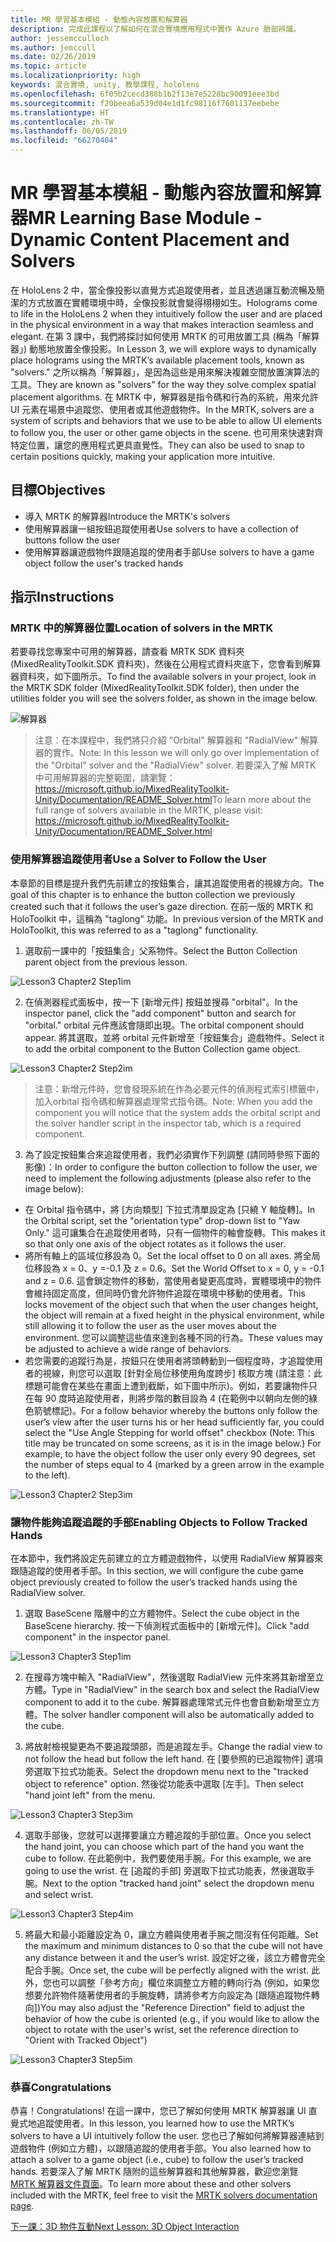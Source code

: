 ```yaml
---
title: MR 學習基本模組 - 動態內容放置和解算器
description: 完成此課程以了解如何在混合實境應用程式中實作 Azure 臉部辨識。
author: jessemcculloch
ms.author: jemccull
ms.date: 02/26/2019
ms.topic: article
ms.localizationpriority: high
keywords: 混合實境, unity, 教學課程, hololens
ms.openlocfilehash: 6f05b2cecd388b1b2f13e7e5228bc90091eee3bd
ms.sourcegitcommit: f20beea6a539d04e1d1fc98116f7601137eebebe
ms.translationtype: HT
ms.contentlocale: zh-TW
ms.lasthandoff: 06/05/2019
ms.locfileid: "66270404"
---
```

# <a name="mr-learning-base-module---dynamic-content-placement-and-solvers"></a><span data-ttu-id="22837-104">MR 學習基本模組 - 動態內容放置和解算器</span><span class="sxs-lookup"><span data-stu-id="22837-104">MR Learning Base Module - Dynamic Content Placement and Solvers</span></span>

<span data-ttu-id="22837-105">在 HoloLens 2 中，當全像投影以直覺方式追蹤使用者，並且透過讓互動流暢及簡潔的方式放置在實體環境中時，全像投影就會變得栩栩如生。</span><span class="sxs-lookup"><span data-stu-id="22837-105">Holograms come to life in the HoloLens 2 when they intuitively follow the user and are placed in the physical environment in a way that makes interaction seamless and elegant.</span></span> <span data-ttu-id="22837-106">在第 3 課中，我們將探討如何使用 MRTK 的可用放置工具 (稱為「解算器」) 動態地放置全像投影。</span><span class="sxs-lookup"><span data-stu-id="22837-106">In Lesson 3, we will explore ways to dynamically place holograms using the MRTK’s available placement tools, known as "solvers."</span></span> <span data-ttu-id="22837-107">之所以稱為「解算器」，是因為這些是用來解決複雜空間放置演算法的工具。</span><span class="sxs-lookup"><span data-stu-id="22837-107">They are known as "solvers" for the way they solve complex spatial placement algorithms.</span></span> <span data-ttu-id="22837-108">在 MRTK 中，解算器是指令碼和行為的系統，用來允許 UI 元素在場景中追蹤您、使用者或其他遊戲物件。</span><span class="sxs-lookup"><span data-stu-id="22837-108">In the MRTK, solvers are a system of scripts and behaviors that we use to be able to allow UI elements to follow you, the user or other game objects in the scene.</span></span> <span data-ttu-id="22837-109">也可用來快速對齊特定位置，讓您的應用程式更具直覺性。</span><span class="sxs-lookup"><span data-stu-id="22837-109">They can also be used to snap to certain positions quickly, making your application more intuitive.</span></span> 

## <a name="objectives"></a><span data-ttu-id="22837-110">目標</span><span class="sxs-lookup"><span data-stu-id="22837-110">Objectives</span></span>

* <span data-ttu-id="22837-111">導入 MRTK 的解算器</span><span class="sxs-lookup"><span data-stu-id="22837-111">Introduce the MRTK's solvers</span></span>
* <span data-ttu-id="22837-112">使用解算器讓一組按鈕追蹤使用者</span><span class="sxs-lookup"><span data-stu-id="22837-112">Use solvers to have a collection of buttons follow the user</span></span>
* <span data-ttu-id="22837-113">使用解算器讓遊戲物件跟隨追蹤的使用者手部</span><span class="sxs-lookup"><span data-stu-id="22837-113">Use solvers to have a game object follow the user's tracked hands</span></span>

## <a name="instructions"></a><span data-ttu-id="22837-114">指示</span><span class="sxs-lookup"><span data-stu-id="22837-114">Instructions</span></span>

### <a name="location-of-solvers-in-the-mrtk"></a><span data-ttu-id="22837-115">MRTK 中的解算器位置</span><span class="sxs-lookup"><span data-stu-id="22837-115">Location of solvers in the MRTK</span></span>
 <span data-ttu-id="22837-116">若要尋找您專案中可用的解算器，請查看 MRTK SDK 資料夾 (MixedRealityToolkit.SDK 資料夾)，然後在公用程式資料夾底下，您會看到解算器資料夾，如下圖所示。</span><span class="sxs-lookup"><span data-stu-id="22837-116">To find the available solvers in your project, look in the MRTK SDK folder (MixedRealityToolkit.SDK folder), then under the utilities folder you will see the solvers folder, as shown in the image below.</span></span>

![解算器](images/lesson3_chapter1_step1im.PNG)

><span data-ttu-id="22837-118">注意：在本課程中，我們將只介紹 "Orbital" 解算器和 "RadialView" 解算器的實作。</span><span class="sxs-lookup"><span data-stu-id="22837-118">Note: In this lesson we will only go over implementation of the "Orbital" solver and the "RadialView" solver.</span></span> <span data-ttu-id="22837-119">若要深入了解 MRTK 中可用解算器的完整範圍，請瀏覽： https://microsoft.github.io/MixedRealityToolkit-Unity/Documentation/README_Solver.html</span><span class="sxs-lookup"><span data-stu-id="22837-119">To learn more about the full range of solvers available in the MRTK, please visit: https://microsoft.github.io/MixedRealityToolkit-Unity/Documentation/README_Solver.html</span></span>

### <a name="use-a-solver-to-follow-the-user"></a><span data-ttu-id="22837-120">使用解算器追蹤使用者</span><span class="sxs-lookup"><span data-stu-id="22837-120">Use a Solver to Follow the User</span></span>
<span data-ttu-id="22837-121">本章節的目標是提升我們先前建立的按鈕集合，讓其追蹤使用者的視線方向。</span><span class="sxs-lookup"><span data-stu-id="22837-121">The goal of this chapter is to enhance the button collection we previously created such that it follows the user’s gaze direction.</span></span> <span data-ttu-id="22837-122">在前一版的 MRTK 和 HoloToolkit 中，這稱為 "taglong" 功能。</span><span class="sxs-lookup"><span data-stu-id="22837-122">In previous version of the MRTK and HoloToolkit, this was referred to as a "taglong" functionality.</span></span>

1. <span data-ttu-id="22837-123">選取前一課中的「按鈕集合」父系物件。</span><span class="sxs-lookup"><span data-stu-id="22837-123">Select the Button Collection parent object from the previous lesson.</span></span>

![Lesson3 Chapter2 Step1im](images/Lesson3_chapter2_step1im.PNG)

2. <span data-ttu-id="22837-125">在偵測器程式面板中，按一下 [新增元件] 按鈕並搜尋 "orbital"。</span><span class="sxs-lookup"><span data-stu-id="22837-125">In the inspector panel, click the "add component" button and search for "orbital."</span></span> <span data-ttu-id="22837-126">orbital 元件應該會隨即出現。</span><span class="sxs-lookup"><span data-stu-id="22837-126">The orbital component should appear.</span></span> <span data-ttu-id="22837-127">將其選取，並將 orbital 元件新增至「按鈕集合」遊戲物件。</span><span class="sxs-lookup"><span data-stu-id="22837-127">Select it to add the orbital component to the Button Collection game object.</span></span>

![Lesson3 Chapter2 Step2im](images/Lesson3_Chapter2_step2im.PNG)

><span data-ttu-id="22837-129">注意：新增元件時，您會發現系統在作為必要元件的偵測程式索引標籤中，加入orbital 指令碼和解算器處理常式指令碼。</span><span class="sxs-lookup"><span data-stu-id="22837-129">Note: When you add the component you will notice that the system adds the orbital script and the solver handler script in the inspector tab, which is a required component.</span></span> 

3. <span data-ttu-id="22837-130">為了設定按鈕集合來追蹤使用者，我們必須實作下列調整 (請同時參照下面的影像)：</span><span class="sxs-lookup"><span data-stu-id="22837-130">In order to configure the button collection to follow the user, we need to implement the following adjustments (please also refer to the image below):</span></span>
- <span data-ttu-id="22837-131">在 Orbital 指令碼中，將 [方向類型] 下拉式清單設定為 [只繞 Y 軸旋轉]。</span><span class="sxs-lookup"><span data-stu-id="22837-131">In the Orbital script, set the "orientation type" drop-down list to "Yaw Only."</span></span> <span data-ttu-id="22837-132">這可讓集合在追蹤使用者時，只有一個物件的軸會旋轉。</span><span class="sxs-lookup"><span data-stu-id="22837-132">This makes it so that only one axis of the object rotates as it follows the user.</span></span>
- <span data-ttu-id="22837-133">將所有軸上的區域位移設為 0。</span><span class="sxs-lookup"><span data-stu-id="22837-133">Set the local offset to 0 on all axes.</span></span> <span data-ttu-id="22837-134">將全局位移設為 x = 0、y =-0.1 及 z = 0.6。</span><span class="sxs-lookup"><span data-stu-id="22837-134">Set the World Offset to x = 0, y = -0.1 and z = 0.6.</span></span> <span data-ttu-id="22837-135">這會鎖定物件的移動，當使用者變更高度時，實體環境中的物件會維持固定高度，但同時仍會允許物件追蹤在環境中移動的使用者。</span><span class="sxs-lookup"><span data-stu-id="22837-135">This locks movement of the object such that when the user changes height, the object will remain at a fixed height in the physical environment, while still allowing it to follow the user as the user moves about the environment.</span></span> <span data-ttu-id="22837-136">您可以調整這些值來達到各種不同的行為。</span><span class="sxs-lookup"><span data-stu-id="22837-136">These values may be adjusted to achieve a wide range of behaviors.</span></span>
- <span data-ttu-id="22837-137">若您需要的追蹤行為是，按鈕只在使用者將頭轉動到一個程度時，才追蹤使用者的視線，則您可以選取 [針對全局位移使用角度跨步] 核取方塊 (請注意：此標題可能會在某些在畫面上遭到截斷，如下圖中所示)。例如，若要讓物件只在每 90 度時追蹤使用者，則將步階的數目設為 4 (在範例中以朝向左側的綠色箭號標記)。</span><span class="sxs-lookup"><span data-stu-id="22837-137">For a follow behavior whereby the buttons only follow the user’s view after the user turns his or her head sufficiently far, you could select the "Use Angle Stepping for world offset" checkbox (Note: This title may be truncated on some screens, as it is in the image below.) For example, to have the object follow the user only every 90 degrees, set the number of steps equal to 4 (marked by a green arrow in the example to the left).</span></span> 

![Lesson3 Chapter2 Step3im](images/Lesson3_chapter2_step3im.PNG)

### <a name="enabling-objects-to-follow-tracked-hands"></a><span data-ttu-id="22837-139">讓物件能夠追蹤追蹤的手部</span><span class="sxs-lookup"><span data-stu-id="22837-139">Enabling Objects to Follow Tracked Hands</span></span>

<span data-ttu-id="22837-140">在本節中，我們將設定先前建立的立方體遊戲物件，以使用 RadialView 解算器來跟隨追蹤的使用者手部。</span><span class="sxs-lookup"><span data-stu-id="22837-140">In this section, we will configure the cube game object previously created to follow the user’s tracked hands using the RadialView solver.</span></span>

1. <span data-ttu-id="22837-141">選取 BaseScene 階層中的立方體物件。</span><span class="sxs-lookup"><span data-stu-id="22837-141">Select the cube object in the BaseScene hierarchy.</span></span> <span data-ttu-id="22837-142">按一下偵測程式面板中的 [新增元件]。</span><span class="sxs-lookup"><span data-stu-id="22837-142">Click "add component" in the inspector panel.</span></span> 

![Lesson3 Chapter3 Step1im](images/Lesson3_Chapter3_step1im.PNG)

2. <span data-ttu-id="22837-144">在搜尋方塊中輸入 "RadialView"，然後選取 RadialView 元件來將其新增至立方體。</span><span class="sxs-lookup"><span data-stu-id="22837-144">Type in "RadialView" in the search box and select the RadialView component to add it to the cube.</span></span> <span data-ttu-id="22837-145">解算器處理常式元件也會自動新增至立方體。</span><span class="sxs-lookup"><span data-stu-id="22837-145">The solver handler component will also be automatically added to the cube.</span></span>

3. <span data-ttu-id="22837-146">將放射檢視變更為不要追蹤頭部，而是追蹤左手。</span><span class="sxs-lookup"><span data-stu-id="22837-146">Change the radial view to not follow the head but follow the left hand.</span></span> <span data-ttu-id="22837-147">在 [要參照的已追蹤物件] 選項旁選取下拉式功能表。</span><span class="sxs-lookup"><span data-stu-id="22837-147">Select the dropdown menu next to the "tracked object to reference" option.</span></span> <span data-ttu-id="22837-148">然後從功能表中選取 [左手]。</span><span class="sxs-lookup"><span data-stu-id="22837-148">Then select "hand joint left" from the menu.</span></span>

![Lesson3 Chapter3 Step3im](images/Lesson3_chapter3_step3im.PNG)

4. <span data-ttu-id="22837-150">選取手部後，您就可以選擇要讓立方體追蹤的手部位置。</span><span class="sxs-lookup"><span data-stu-id="22837-150">Once you select the hand joint, you can choose which part of the hand you want the cube to follow.</span></span> <span data-ttu-id="22837-151">在此範例中，我們要使用手腕。</span><span class="sxs-lookup"><span data-stu-id="22837-151">For this example, we are going to use the wrist.</span></span> <span data-ttu-id="22837-152">在 [追蹤的手部] 旁選取下拉式功能表，然後選取手腕。</span><span class="sxs-lookup"><span data-stu-id="22837-152">Next to the option "tracked hand joint" select the dropdown menu and select wrist.</span></span> 

![Lesson3 Chapter3 Step4im](images/Lesson3_chapter3_step4im.PNG)

5. <span data-ttu-id="22837-154">將最大和最小距離設定為 0，讓立方體與使用者手腕之間沒有任何距離。</span><span class="sxs-lookup"><span data-stu-id="22837-154">Set the maximum and minimum distances to 0 so that the cube will not have any distance between it and the user’s wrist.</span></span> <span data-ttu-id="22837-155">設定好之後，該立方體會完全配合手腕。</span><span class="sxs-lookup"><span data-stu-id="22837-155">Once set, the cube will be perfectly aligned with the wrist.</span></span> <span data-ttu-id="22837-156">此外，您也可以調整「參考方向」欄位來調整立方體的轉向行為 (例如，如果您想要允許物件隨著使用者的手腕旋轉，請將參考方向設定為 [跟隨追蹤物件轉向])</span><span class="sxs-lookup"><span data-stu-id="22837-156">You may also adjust the "Reference Direction" field to adjust the behavior of how the cube is oriented (e.g., if you would like to allow the object to rotate with the user's wrist, set the reference direction to "Orient with Tracked Object")</span></span>

![Lesson3 Chapter3 Step5im](images/Lesson3_chapter3_step5im.PNG)

### <a name="congratulations"></a><span data-ttu-id="22837-158">恭喜</span><span class="sxs-lookup"><span data-stu-id="22837-158">Congratulations</span></span>
<span data-ttu-id="22837-159">恭喜！</span><span class="sxs-lookup"><span data-stu-id="22837-159">Congratulations!</span></span> <span data-ttu-id="22837-160">在這一課中，您已了解如何使用 MRTK 解算器讓 UI 直覺式地追蹤使用者。</span><span class="sxs-lookup"><span data-stu-id="22837-160">In this lesson, you learned how to use the MRTK’s solvers to have a UI intuitively follow the user.</span></span> <span data-ttu-id="22837-161">您也已了解如何將解算器連結到遊戲物件 (例如立方體)，以跟隨追蹤的使用者手部。</span><span class="sxs-lookup"><span data-stu-id="22837-161">You also learned how to attach a solver to a game object (i.e., cube) to follow the user’s tracked hands.</span></span> <span data-ttu-id="22837-162">若要深入了解 MRTK 隨附的這些解算器和其他解算器，歡迎您瀏覽 [MRTK 解算器文件頁面](https://microsoft.github.io/MixedRealityToolkit-Unity/Documentation/README_Solver.html)。</span><span class="sxs-lookup"><span data-stu-id="22837-162">To learn more about these and other solvers included with the MRTK, feel free to visit the [MRTK solvers documentation page](https://microsoft.github.io/MixedRealityToolkit-Unity/Documentation/README_Solver.html).</span></span>

[<span data-ttu-id="22837-163">下一課：3D 物件互動</span><span class="sxs-lookup"><span data-stu-id="22837-163">Next Lesson: 3D Object Interaction</span></span>](mrlearning-base-ch4.md)

